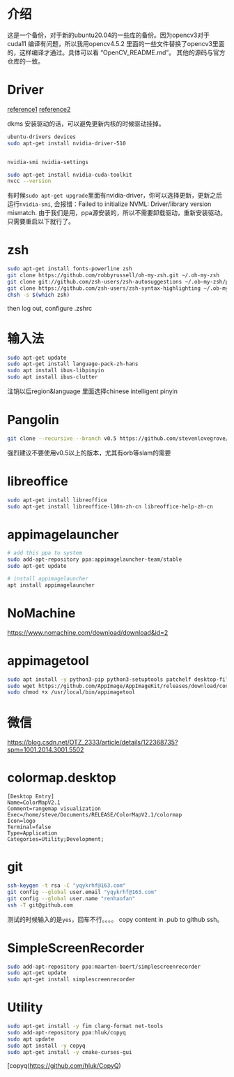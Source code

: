 # 介绍
这是一个备份，对于新的ubuntu20.04的一些库的备份。因为opencv3对于cuda11 编译有问题，所以我用opencv4.5.2 里面的一些文件替换了opencv3里面的，这样编译才通过。具体可以看 “OpenCV_README.md”。 其他的源码与官方仓库的一致。
# Driver

[reference1](https://flywine.blog.csdn.net/article/details/81877822?spm=1001.2101.3001.6661.1&utm_medium=distribute.pc_relevant_t0.none-task-blog-2%7Edefault%7ECTRLIST%7ERate-1.pc_relevant_paycolumn_v3&depth_1-utm_source=distribute.pc_relevant_t0.none-task-blog-2%7Edefault%7ECTRLIST%7ERate-1.pc_relevant_paycolumn_v3&utm_relevant_index=1)
[reference2](https://blog.csdn.net/wm9028/article/details/110268030)

dkms 安装驱动的话，可以避免更新内核的时候驱动挂掉。

```bash
ubuntu-drivers devices
sudo apt-get install nvidia-driver-510


nvidia-smi nvidia-settings

sudo apt-get install nvidia-cuda-toolkit
nvcc --version
```
有时候`sudo apt-get upgrade`里面有nvidia-driver，你可以选择更新，更新之后运行`nvidia-smi`,
会报错：Failed to initialize NVML: Driver/library version mismatch.
由于我们是用，ppa源安装的，所以不需要卸载驱动，重新安装驱动。只需要重启以下就行了。


# zsh
```bash
sudo apt-get install fonts-powerline zsh
git clone https://github.com/robbyrussell/oh-my-zsh.git ~/.oh-my-zsh
git clone git://github.com/zsh-users/zsh-autosuggestions ~/.ob-my-zsh/plugins/zsh-autosuggestions
git clone https://github.com/zsh-users/zsh-syntax-highlighting ~/.ob-my-zsh/plugins/zsh-syntax-highlighting
chsh -s $(which zsh)
```
then log out, configure .zshrc 

# 输入法
```bash
sudo apt-get update
sudo apt-get install language-pack-zh-hans
sudo apt install ibus-libpinyin
sudo apt install ibus-clutter
```
注销以后region&language 里面选择chinese intelligent pinyin

# Pangolin
```bash
git clone --recursive --branch v0.5 https://github.com/stevenlovegrove/Pangolin.git
```
强烈建议不要使用v0.5以上的版本，尤其有orb等slam的需要

# libreoffice
```bash
sudo apt-get install libreoffice
sudo apt-get install libreoffice-l10n-zh-cn libreoffice-help-zh-cn
```

# appimagelauncher
```bash
# add this ppa to system
sudo add-apt-repository ppa:appimagelauncher-team/stable
sudo apt-get update

# install appimagelauncher
apt install appimagelauncher
```
# NoMachine
https://www.nomachine.com/download/download&id=2

# appimagetool
```bash
sudo apt install -y python3-pip python3-setuptools patchelf desktop-file-utils libgdk-pixbuf2.0-dev fakeroot strace fuse
sudo wget https://github.com/AppImage/AppImageKit/releases/download/continuous/appimagetool-x86_64.AppImage -O /usr/local/bin/appimagetool
sudo chmod +x /usr/local/bin/appimagetool
```
# 微信
https://blog.csdn.net/OTZ_2333/article/details/122368735?spm=1001.2014.3001.5502

# colormap.desktop
```
[Desktop Entry]
Name=ColorMapV2.1
Comment=rangemap visualization
Exec=/home/steve/Documents/RELEASE/ColorMapV2.1/colormap
Icon=logo
Terminal=false
Type=Application
Categories=Utility;Development;
```
# git
```bash
ssh-keygen -t rsa -C "yqykrhf@163.com" 
git config --global user.email "yqykrhf@163.com"
git config --global user.name "renhaofan"
ssh -T git@github.com

```
测试的时候输入的是`yes`，回车不行。。。。
copy content in .pub to github ssh。
# SimpleScreenRecorder
```bash
sudo add-apt-repository ppa:maarten-baert/simplescreenrecorder
sudo apt-get update
sudo apt-get install simplescreenrecorder
```
# Utility
```bash
sudo apt-get install -y fim clang-format net-tools
sudo add-apt-repository ppa:hluk/copyq
sudo apt update
sudo apt install -y copyq
sudo apt-get install -y cmake-curses-gui
```
[copyq(https://github.com/hluk/CopyQ)
